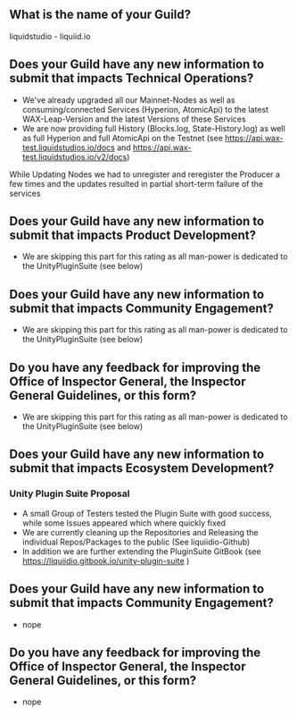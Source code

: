 ## What is the name of your Guild?

liquidstudio - liquiid.io

## Does your Guild have any new information to submit that impacts Technical Operations?

- We've already upgraded all our Mainnet-Nodes as well as consuming/connected Services (Hyperion, AtomicApi) to the latest WAX-Leap-Version and the latest Versions of these Services
- We are now providing full History (Blocks.log, State-History.log) as well as full Hyperion and full AtomicApi on the Testnet 
(see https://api.wax-test.liquidstudios.io/docs and https://api.wax-test.liquidstudios.io/v2/docs)

While Updating Nodes we had to unregister and reregister the Producer a few times and the updates resulted in partial short-term failure of the services

## Does your Guild have any new information to submit that impacts Product Development?
- We are skipping this part for this rating as all man-power is dedicated to the UnityPluginSuite (see below)

## Does your Guild have any new information to submit that impacts Community Engagement?
- We are skipping this part for this rating as all man-power is dedicated to the UnityPluginSuite (see below)

## Do you have any feedback for improving the Office of Inspector General, the Inspector General Guidelines, or this form?
- We are skipping this part for this rating as all man-power is dedicated to the UnityPluginSuite (see below)

## Does your Guild have any new information to submit that impacts Ecosystem Development?

### Unity Plugin Suite Proposal

- A small Group of Testers tested the Plugin Suite with good success, while some Issues appeared which where quickly fixed
- We are currently cleaning up the Repositories and Releasing the individual Repos/Packages to the public (See liquiidio-Github)
- In addition we are further extending the PluginSuite GitBook (see https://liquiidio.gitbook.io/unity-plugin-suite )

## Does your Guild have any new information to submit that impacts Community Engagement?
- nope

## Do you have any feedback for improving the Office of Inspector General, the Inspector General Guidelines, or this form?
- nope
